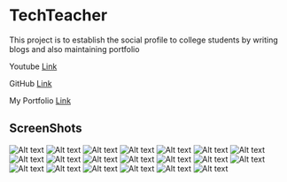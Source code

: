 # TechTeacher
This project is to establish the social profile to college students by writing blogs and also maintaining portfolio


Youtube [Link](https://youtu.be/UUQQI9StMQI)

GitHub [Link](https://github.com/Dhinagaran-s/TechTeacher)

My Portfolio [Link](https://dhinagaran-s.github.io/)










## ScreenShots

<img src="https://github.com/Dhinagaran-s/TechTeacher/blob/main/screenshots/login-page.png" alt="Alt text" title="Optional title">
<img src="https://github.com/Dhinagaran-s/TechTeacher/blob/main/screenshots/logout-page.png" alt="Alt text" title="Optional title">
<img src="https://github.com/Dhinagaran-s/TechTeacher/blob/main/screenshots/signup-student-page.png" alt="Alt text" title="Optional title">
<img src="https://github.com/Dhinagaran-s/TechTeacher/blob/main/screenshots/signup-staff-page.png" alt="Alt text" title="Optional title">
<img src="https://github.com/Dhinagaran-s/TechTeacher/blob/main/screenshots/home-page.png" alt="Alt text" title="Optional title">
<img src="https://github.com/Dhinagaran-s/TechTeacher/blob/main/screenshots/student-personal-profile.png" alt="Alt text" title="Optional title">
<img src="https://github.com/Dhinagaran-s/TechTeacher/blob/main/screenshots/staff-personal-profile.png" alt="Alt text" title="Optional title">
<img src="https://github.com/Dhinagaran-s/TechTeacher/blob/main/screenshots/student-edit-profile.png" alt="Alt text" title="Optional title">
<img src="https://github.com/Dhinagaran-s/TechTeacher/blob/main/screenshots/staff-edit-profile.png" alt="Alt text" title="Optional title">
<img src="https://github.com/Dhinagaran-s/TechTeacher/blob/main/screenshots/student-change-password.png" alt="Alt text" title="Optional title">
<img src="https://github.com/Dhinagaran-s/TechTeacher/blob/main/screenshots/staff-change-password.png" alt="Alt text" title="Optional title">
<img src="https://github.com/Dhinagaran-s/TechTeacher/blob/main/screenshots/student-self-post.png" alt="Alt text" title="Optional title">
<img src="https://github.com/Dhinagaran-s/TechTeacher/blob/main/screenshots/staff-self-post.png" alt="Alt text" title="Optional title">
<img src="https://github.com/Dhinagaran-s/TechTeacher/blob/main/screenshots/student-staff-list.png" alt="Alt text" title="Optional title">
<img src="https://github.com/Dhinagaran-s/TechTeacher/blob/main/screenshots/student-student-list.png" alt="Alt text" title="Optional title">
<img src="https://github.com/Dhinagaran-s/TechTeacher/blob/main/screenshots/staff-staff-list.png" alt="Alt text" title="Optional title">
<img src="https://github.com/Dhinagaran-s/TechTeacher/blob/main/screenshots/staff-student-list.png" alt="Alt text" title="Optional title">
<img src="https://github.com/Dhinagaran-s/TechTeacher/blob/main/screenshots/navbar.png" alt="Alt text" title="Optional title">
<img src="https://github.com/Dhinagaran-s/TechTeacher/blob/main/screenshots/report-page.png" alt="Alt text" title="Optional title">
<img src="https://github.com/Dhinagaran-s/TechTeacher/blob/main/screenshots/create-new-post.png" alt="Alt text" title="Optional title">





















































